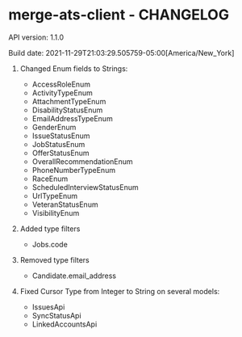 # merge-ats-client - CHANGELOG

API version: 1.1.0

Build date: 2021-11-29T21:03:29.505759-05:00[America/New_York]

1. Changed Enum fields to Strings:
    - AccessRoleEnum
   - ActivityTypeEnum
   - AttachmentTypeEnum
   - DisabilityStatusEnum
   - EmailAddressTypeEnum
   - GenderEnum
   - IssueStatusEnum
   - JobStatusEnum
   - OfferStatusEnum
   - OverallRecommendationEnum
   - PhoneNumberTypeEnum
   - RaceEnum
   - ScheduledInterviewStatusEnum
   - UrlTypeEnum
   - VeteranStatusEnum
   - VisibilityEnum

2. Added type filters
    - Jobs.code
    
3. Removed type filters
    - Candidate.email_address

3. Fixed Cursor Type from Integer to String on several models:
    - IssuesApi
    - SyncStatusApi
    - LinkedAccountsApi
